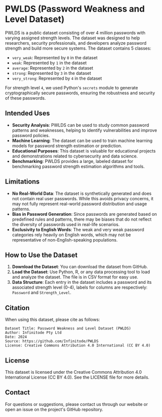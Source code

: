 # PWLDS (Password Weakness and Level Dataset)

PWLDS is a public dataset consisting of over 4 million passwords with varying assigned strength levels. The dataset was designed to help researchers, security professionals, and developers analyze password strength and build more secure systems. The dataset contains 5 classes:

- `very_weak`: Represented by `0` in the dataset
- `weak`: Represented by `1` in the dataset
- `average`: Represented by `2` in the dataset
- `strong`: Represented by `3` in the dataset
- `very_strong`: Represented by `4` in the dataset

For strength level `4`, we used Python's `secrets` module to generate cryptographically secure passwords, ensuring the robustness and security of these passwords.

## Intended Uses

- **Security Analysis**: PWLDS can be used to study common password patterns and weaknesses, helping to identify vulnerabilities and improve password policies.
- **Machine Learning**: The dataset can be used to train machine learning models for password strength estimation or prediction.
- **Educational Purposes**: This dataset is valuable for educational projects and demonstrations related to cybersecurity and data science.
- **Benchmarking**: PWLDS provides a large, labeled dataset for benchmarking password strength estimation algorithms and tools.

## Limitations

- **No Real-World Data**: The dataset is synthetically generated and does not contain real user passwords. While this avoids privacy concerns, it may not fully represent real-world password distribution and usage patterns.
- **Bias in Password Generation**: Since passwords are generated based on predefined rules and patterns, there may be biases that do not reflect the diversity of passwords used in real-life scenarios.
- **Exclusivity to English Words**: The weak and very weak password categories rely heavily on English words, which may not be representative of non-English-speaking populations.

## How to Use the Dataset

1. **Download the Dataset**: You can download the dataset from GitHub.
2. **Load the Dataset**: Use Python, R, or any data processing tool to load and analyze the dataset. The file is in CSV format for easy use.
3. **Data Structure**: Each entry in the dataset includes a password and its associated strength level (0-4), labels for columns are respectively: `Password` and `Strength_Level`.

## Citation

When using this dataset, please cite as follows:

```
Dataset Title: Password Weakness and Level Dataset (PWLDS)
Author: Infinitode Pty Ltd
Date: 2024
Source: https://github.com/Infinitode/PWLDS
License: Creative Commons Attribution 4.0 International (CC BY 4.0)
```

## License

This dataset is licensed under the Creative Commons Attribution 4.0 International License (CC BY 4.0). See the LICENSE file for more details.

## Contact

For questions or suggestions, please contact us through our website or open an issue on the project's GitHub repository.